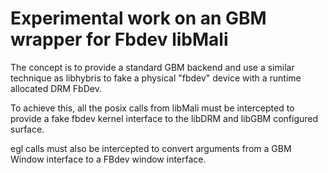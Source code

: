 # Experimental work on an GBM wrapper for Fbdev libMali

The concept is to provide a standard GBM backend and use a similar technique as libhybris to fake a physical "fbdev" device with a runtime allocated DRM FbDev.

To achieve this, all the posix calls from libMali must be intercepted to provide a fake fbdev kernel interface to the libDRM and libGBM configured surface.

egl calls must also be intercepted to convert arguments from a GBM Window interface to a FBdev window interface.
